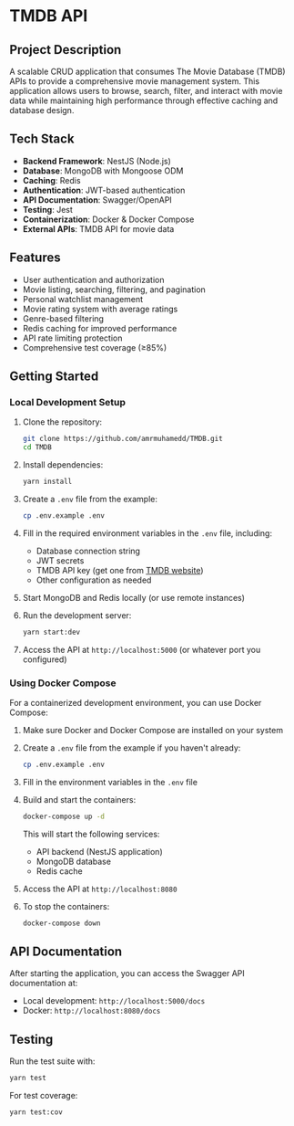 # TMDB API

## Project Description

A scalable CRUD application that consumes The Movie Database (TMDB) APIs to provide a comprehensive movie management system. This application allows users to browse, search, filter, and interact with movie data while maintaining high performance through effective caching and database design.

## Tech Stack

- **Backend Framework**: NestJS (Node.js)
- **Database**: MongoDB with Mongoose ODM
- **Caching**: Redis
- **Authentication**: JWT-based authentication
- **API Documentation**: Swagger/OpenAPI
- **Testing**: Jest
- **Containerization**: Docker & Docker Compose
- **External APIs**: TMDB API for movie data

## Features

- User authentication and authorization
- Movie listing, searching, filtering, and pagination
- Personal watchlist management
- Movie rating system with average ratings
- Genre-based filtering
- Redis caching for improved performance
- API rate limiting protection
- Comprehensive test coverage (≥85%)

## Getting Started

### Local Development Setup

1. Clone the repository:
   ```bash
   git clone https://github.com/amrmuhamedd/TMDB.git
   cd TMDB
   ```

2. Install dependencies:
   ```bash
   yarn install
   ```

3. Create a `.env` file from the example:
   ```bash
   cp .env.example .env
   ```

4. Fill in the required environment variables in the `.env` file, including:
   - Database connection string
   - JWT secrets
   - TMDB API key (get one from [TMDB website](https://www.themoviedb.org/settings/api))
   - Other configuration as needed

5. Start MongoDB and Redis locally (or use remote instances)

6. Run the development server:
   ```bash
   yarn start:dev
   ```

7. Access the API at `http://localhost:5000` (or whatever port you configured)

### Using Docker Compose

For a containerized development environment, you can use Docker Compose:

1. Make sure Docker and Docker Compose are installed on your system

2. Create a `.env` file from the example if you haven't already:
   ```bash
   cp .env.example .env
   ```

3. Fill in the environment variables in the `.env` file

4. Build and start the containers:
   ```bash
   docker-compose up -d
   ```
   This will start the following services:
   - API backend (NestJS application)
   - MongoDB database
   - Redis cache

5. Access the API at `http://localhost:8080`

6. To stop the containers:
   ```bash
   docker-compose down
   ```

## API Documentation

After starting the application, you can access the Swagger API documentation at:
- Local development: `http://localhost:5000/docs`
- Docker: `http://localhost:8080/docs`

## Testing

Run the test suite with:
```bash
yarn test
```

For test coverage:
```bash
yarn test:cov
```

